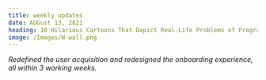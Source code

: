 ```yaml
---
title: weekly updates
date: AUGust 13, 2021
heading: 10 Hilarious Cartoons That Depict Real-Life Problems of Programmers
image: /Images/W-wall.png
---
```


_Redefined the user acquisition and redesigned the onboarding experience, all within 3 working weeks._
